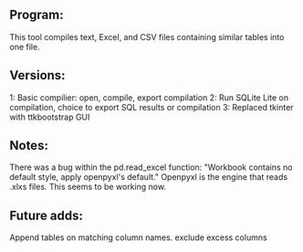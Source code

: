 ## Program:
This tool compiles text, Excel, and CSV files containing similar tables into one file.

## Versions:
1: Basic compilier: open, compile, export compilation
2: Run SQLite Lite on compilation, choice to export SQL results or compilation
3: Replaced tkinter with ttkbootstrap GUI

## Notes:
There was a bug within the pd.read_excel function:  "Workbook contains no default style, apply openpyxl's default." Openpyxl is the engine that reads .xlxs files.  This seems to be working now.

## Future adds:
Append tables on matching column names. exclude excess columns
